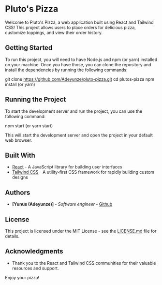 # Pluto's Pizza

Welcome to Pluto's Pizza, a web application built using React and Tailwind CSS! This project allows users to place orders for delicious pizza, customize toppings, and view their order history. 

## Getting Started

To run this project, you will need to have Node.js and npm (or yarn) installed on your machine. Once you have those, you can clone the repository and install the dependencies by running the following commands:

git clone https://github.com/Adeyunze/pluto-pizza.git
cd plutos-pizza
npm install (or yarn)


## Running the Project

To start the development server and run the project, you can use the following command:

npm start (or yarn start)


This will start the development server and open the project in your default web browser.

## Built With

- [React](https://reactjs.org/) - A JavaScript library for building user interfaces
- [Tailwind CSS](https://tailwindcss.com/) - A utility-first CSS framework for rapidly building custom designs

## Authors

- **[Yunus (Adeyunze)]** - *Software engineer* - [Github](https://github.com/Adeyunze)

## License

This project is licensed under the MIT License - see the [LICENSE.md](https://github.com/[username]/plutos-pizza/blob/main/LICENSE) file for details.

## Acknowledgments

- Thank you to the React and Tailwind CSS communities for their valuable resources and support.

Enjoy your pizza!
